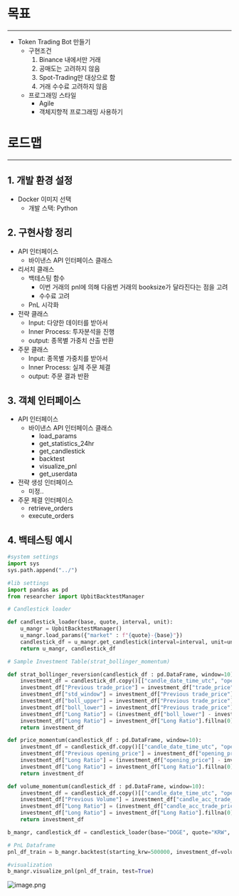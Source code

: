 # 목표

---

- Token Trading Bot 만들기
    - 구현조건
        1. Binance 내에서만 거래
        2. 공매도는 고려하지 않음
        3. Spot-Trading만 대상으로 함
        4. 거래 수수료 고려하지 않음
    - 프로그래밍 스타일
        - Agile
        - 객체지향적 프로그래밍 사용하기

# 로드맵

---

## 1. 개발 환경 설정

- Docker 이미지 선택
    - 개발 스택: Python

## 2. 구현사항 정리

- API 인터페이스
    - 바이낸스 API 인터페이스 클래스
- 리서치 클래스
    - 백테스팅 함수
        - 이번 거래의 pnl에 의해 다음번 거래의 booksize가 달라진다는 점을 고려
        - 수수료 고려
    - PnL 시각화
- 전략 클래스
    - Input: 다양한 데이터를 받아서
    - Inner Process: 투자분석을 진행
    - output: 종목별 가중치 산출 반환
- 주문 클래스
    - Input: 종목별 가중치를 받아서
    - Inner Process: 실제 주문 체결
    - output: 주문 결과 반환

## 3. 객체 인터페이스

- API 인터페이스
    - 바이낸스 API 인터페이스 클래스
        - load_params
        - get_statistics_24hr
        - get_candlestick
        - backtest
        - visualize_pnl
        - get_userdata
- 전략 생성 인터페이스
    - 미정..
- 주문 체결 인터페이스
    - retrieve_orders
    - execute_orders

## 4. 백테스팅 예시

```python
#system settings
import sys
sys.path.append("../")

#lib settings
import pandas as pd
from researcher import UpbitBacktestManager
```

```python
# Candlestick loader

def candlestick_loader(base, quote, interval, unit):
    u_mangr = UpbitBacktestManager()
    u_mangr.load_params({"market" : f"{quote}-{base}"})
    candlestick_df = u_mangr.get_candlestick(interval=interval, unit=unit)
    return u_mangr, candlestick_df
```

```python
# Sample Investment Table(strat_bollinger_momentum)

def strat_bollinger_reversion(candlestick_df : pd.DataFrame, window=10):
    investment_df = candlestick_df.copy()[["candle_date_time_utc", "opening_price", "trade_price"]]
    investment_df["Previous trade_price"] = investment_df["trade_price"].shift(1)
    investment_df["std_window"] = investment_df["Previous trade_price"].rolling(window).std()
    investment_df["boll_upper"] = investment_df["Previous trade_price"].rolling(window).mean() + investment_df["std_window"]
    investment_df["boll_lower"] = investment_df["Previous trade_price"].rolling(window).mean() - investment_df["std_window"]
    investment_df["Long Ratio"] = (investment_df["boll_lower"] - investment_df["opening_price"]).div(investment_df["std_window"])
    investment_df["Long Ratio"] = investment_df["Long Ratio"].fillna(0).clip(0)
    return investment_df

def price_momentum(candlestick_df : pd.DataFrame, window=10):
    investment_df = candlestick_df.copy()[["candle_date_time_utc", "opening_price", "trade_price"]]
    investment_df["Previous opening_price"] = investment_df["opening_price"].shift(1)
    investment_df["Long Ratio"] = (investment_df["opening_price"] - investment_df["Previous opening_price"].rolling(window).mean())/investment_df["Previous opening_price"].rolling(window).mean()
    investment_df["Long Ratio"] = investment_df["Long Ratio"].fillna(0).clip(lower=0, upper=1)
    return investment_df

def volume_momentum(candlestick_df : pd.DataFrame, window=10):
    investment_df = candlestick_df.copy()[["candle_date_time_utc", "opening_price", "trade_price", "candle_acc_trade_price"]]
    investment_df["Previous Volume"] = investment_df["candle_acc_trade_price"].shift(1)
    investment_df["Long Ratio"] = (investment_df["candle_acc_trade_price"] - investment_df["Previous Volume"].rolling(window).mean())/investment_df["Previous Volume"].rolling(window).mean()
    investment_df["Long Ratio"] = investment_df["Long Ratio"].fillna(0).clip(lower=0, upper=1)
    return investment_df
```

```python
b_mangr, candlestick_df = candlestick_loader(base="DOGE", quote="KRW", interval=None, unit="days")

# PnL Dataframe
pnl_df_train = b_mangr.backtest(starting_krw=500000, investment_df=volume_momentum(candlestick_df, window=10));

#visualization
b_mangr.visualize_pnl(pnl_df_train, test=True)
```

![image.png](https://github.com/user-attachments/assets/ea891e0b-df7f-4d7b-86e7-309e07af8a3a)